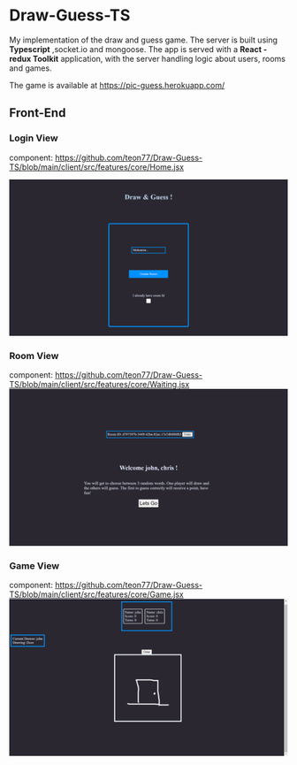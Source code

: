# Draw-Guess-TS

My implementation of the draw and guess game.
The server is built using **Typescript** ,socket.io and mongoose.
The app is served with a **React - redux Toolkit** application,
with the server handling logic about users, rooms and games.

The game is available at <https://pic-guess.herokuapp.com/>

## Front-End


### Login View
component: <https://github.com/teon77/Draw-Guess-TS/blob/main/client/src/features/core/Home.jsx>

![alt text](https://github.com/teon77/Draw-Guess-TS/blob/main/images/login_view.png?raw=true "login view")

### Room View
component: <https://github.com/teon77/Draw-Guess-TS/blob/main/client/src/features/core/Waiting.jsx>
![alt text](https://github.com/teon77/Draw-Guess-TS/blob/main/images/room_view.png?raw=true "waiting view")

### Game View  
component: <https://github.com/teon77/Draw-Guess-TS/blob/main/client/src/features/core/Game.jsx>
![alt text](https://github.com/teon77/Draw-Guess-TS/blob/main/images/game_view.png?raw=true "drawing view")
